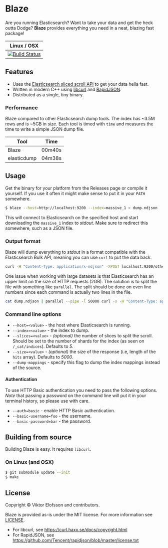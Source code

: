 # Blaze

Are you running Elasticsearch? Want to take your data and get the heck outta
Dodge? **Blaze** provides everything you need in a neat, blazing fast package!

| **Linux / OSX** |
| --------------- |
| [![Build Status](https://travis-ci.org/vktr/blaze.svg?branch=master)](https://travis-ci.org/vktr/blaze) |


## Features

 - Uses the [Elasticsearch sliced scroll API](https://www.elastic.co/guide/en/elasticsearch/reference/current/search-request-scroll.html) to get your data hella fast.
 - Written in modern C++ using [libcurl](https://github.com/curl/curl) and [RapidJSON](https://github.com/Tencent/RapidJSON).
 - Distributed as a single, tiny binary.


 ### Performance

Blaze compared to other Elasticsearch dump tools. The index has ~3.5M rows and
is ~5GB in size. Each tool is timed with `time` and measures the time to write
a simple JSON dump file.

| **Tool**    | **Time** |
| ----------- | -------- |
| Blaze       | 00m40s   |
| elasticdump | 04m38s   |


## Usage

Get the binary for your platform from the Releases page or compile it yourself.
If you use it often it might make sense to put it in your `PATH` somewhere.

```sh
$ blaze --host=http://localhost:9200 --index=massive_1 > dump.ndjson
```

This will connect to Elasticsearch on the specified host and start downloading
the `massive_1` index to *stdout*. Make sure to redirect this somewhere, such as
a JSON file.


### Output format

Blaze will dump everything to *stdout* in a format compatible with the
Elasticsearch Bulk API, meaning you can use `curl` to put the data back.

```sh
curl -H "Content-Type: application/x-ndjson" -XPOST localhost:9200/other_data/_bulk --data-binary "@dump.ndjson"
```

One issue when working with large datasets is that Elasticsearch has an upper
limit on the size of HTTP requests (2GB). The solution is to split the file
with something like `parallel`. The split should be done on even line numbers
since each command is actually two lines in the file.

```sh
cat dump.ndjson | parallel --pipe -l 50000 curl -s -H "Content-Type: application/x-ndjson" -XPOST localhost:9200/other_data/_bulk --data-binary "@-"
```


### Command line options

 - `--host=<value>` - the host where Elasticsearch is running.
 - `--index=<value>` - the index to dump.
 - `--slices=<value>` - *(optional)* the number of slices to split the scroll. Should be set to the
   number of shards for the index (as seen on `/_cat/indices`). Defaults to *5*.
 - `--size=<value>` - *(optional)* the size of the response (i.e, length of the `hits` array).
   Defaults to *5000*.
 - `--dump-mappings` - specify this flag to dump the index mappings instead of the source.

#### Authentication

To use HTTP Basic authentication you need to pass the following options. *Note*
that passing a password on the command line will put it in your terminal
history, so please use with care.

 - `--auth=basic` - enable HTTP Basic authentication.
 - `--basic-username=foo` - the username.
 - `--basic-password=bar` - the password.


## Building from source

Building Blaze is easy. It requires `libcurl`.

### On Linux (and OSX)

```sh
$ git submodule update --init
$ make
```


## License

Copyright © Viktor Elofsson and contributors.

Blaze is provided as-is under the MIT license. For more information see
[LICENSE](https://github.com/vktr/blaze/blob/master/LICENSE).

 - For libcurl, see https://curl.haxx.se/docs/copyright.html 
 - For RapidJSON, see https://github.com/Tencent/rapidjson/blob/master/license.txt
